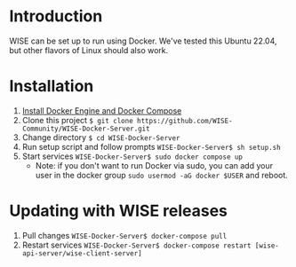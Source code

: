 # Introduction
WISE can be set up to run using Docker. We've tested this Ubuntu 22.04, but other flavors of Linux should also work.

# Installation

1. [Install Docker Engine and Docker Compose](https://docs.docker.com/engine/install/)
2. Clone this project ```$ git clone https://github.com/WISE-Community/WISE-Docker-Server.git```
3. Change directory ```$ cd WISE-Docker-Server```
4. Run setup script and follow prompts ```WISE-Docker-Server$ sh setup.sh```
5. Start services ```WISE-Docker-Server$ sudo docker compose up```
   - Note: if you don't want to run Docker via sudo, you can add your user in the docker group ```sudo usermod -aG docker $USER``` and reboot.


# Updating with WISE releases

1. Pull changes ```WISE-Docker-Server$ docker-compose pull```
2. Restart services ```WISE-Docker-Server$ docker-compose restart [wise-api-server/wise-client-server]```
